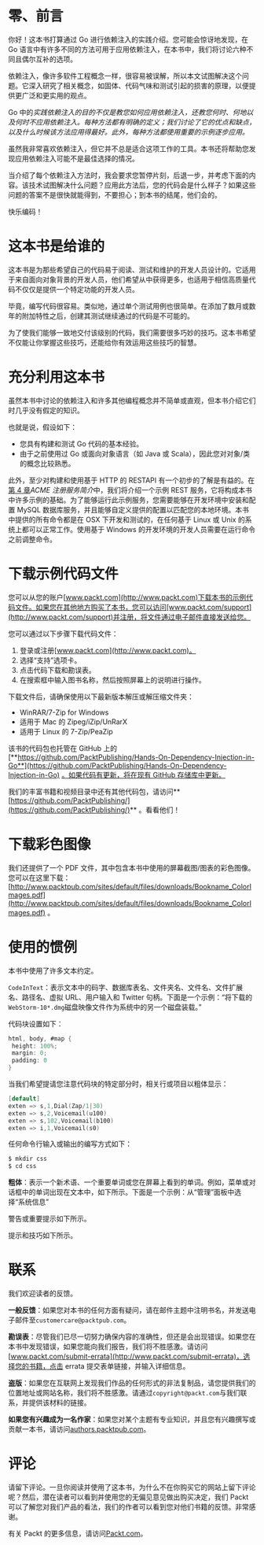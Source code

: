 # 零、前言

你好！这本书打算通过 Go 进行依赖注入的实践介绍。您可能会惊讶地发现，在 Go 语言中有许多不同的方法可用于应用依赖注入，在本书中，我们将讨论六种不同且偶尔互补的选项。

依赖注入，像许多软件工程概念一样，很容易被误解，所以本文试图解决这个问题。它深入研究了相关概念，如固体、代码气味和测试引起的损害的原理，以便提供更广泛和更实用的观点。

Go 中的*实践依赖注入的目的不仅是教您如何应用依赖注入，还教您何时、何地以及何时不应用依赖注入。每种方法都有明确的定义；我们讨论了它的优点和缺点，以及什么时候该方法应用得最好。此外，每种方法都使用重要的示例逐步应用。*

虽然我非常喜欢依赖注入，但它并不总是适合这项工作的工具。本书还将帮助您发现应用依赖注入可能不是最佳选择的情况。

当介绍了每个依赖注入方法时，我会要求您暂停片刻，后退一步，并考虑下面的内容。该技术试图解决什么问题？应用此方法后，您的代码会是什么样子？如果这些问题的答案不是很快就能得到，不要担心；到本书的结尾，他们会的。

快乐编码！

# 这本书是给谁的

这本书是为那些希望自己的代码易于阅读、测试和维护的开发人员设计的。它适用于来自面向对象背景的开发人员，他们希望从中获得更多，也适用于相信高质量代码不仅仅是提供一个特定功能的开发人员。

毕竟，编写代码很容易。类似地，通过单个测试用例也很简单。在添加了数月或数年的附加特性之后，创建其测试继续通过的代码是不可能的。

为了使我们能够一致地交付该级别的代码，我们需要很多巧妙的技巧。这本书希望不仅能让你掌握这些技巧，还能给你有效运用这些技巧的智慧。

# 充分利用这本书

虽然本书中讨论的依赖注入和许多其他编程概念并不简单或直观，但本书介绍它们时几乎没有假定的知识。

也就是说，假设如下：

*   您具有构建和测试 Go 代码的基本经验。
*   由于之前使用过 Go 或面向对象语言（如 Java 或 Scala），因此您对对象/类的概念比较熟悉。

此外，至少对构建和使用基于 HTTP 的 RESTAPI 有一个初步的了解是有益的。在[第 4 章](04.html)*ACME 注册服务简介*中，我们将介绍一个示例 REST 服务，它将构成本书中许多示例的基础。为了能够运行此示例服务，您需要能够在开发环境中安装和配置 MySQL 数据库服务，并且能够自定义提供的配置以匹配您的本地环境。本书中提供的所有命令都是在 OSX 下开发和测试的，在任何基于 Linux 或 Unix 的系统上都可以正常工作。使用基于 Windows 的开发环境的开发人员需要在运行命令之前调整命令。

# 下载示例代码文件

您可以从您的账户[www.packt.com](http://www.packt.com)下载本书的示例代码文件。如果您在其他地方购买了本书，您可以访问[www.packt.com/support](http://www.packt.com/support)并注册，将文件通过电子邮件直接发送给您。

您可以通过以下步骤下载代码文件：

1.  登录或注册[www.packt.com](http://www.packt.com)。
2.  选择“支持”选项卡。
3.  点击代码下载和勘误表。
4.  在搜索框中输入图书名称，然后按照屏幕上的说明进行操作。

下载文件后，请确保使用以下最新版本解压或解压缩文件夹：

*   WinRAR/7-Zip for Windows
*   适用于 Mac 的 Zipeg/iZip/UnRarX
*   适用于 Linux 的 7-Zip/PeaZip

该书的代码包也托管在 GitHub 上的[**https://github.com/PacktPublishing/Hands-On-Dependency-Injection-in-Go**](https://github.com/PacktPublishing/Hands-On-Dependency-Injection-in-Go) [。如果代码有更新，将在现有 GitHub 存储库中更新。](https://github.com/PacktPublishing/Hands-On-Dependency-Injection-in-Go)

我们的丰富书籍和视频目录中还有其他代码包，请访问**[https://github.com/PacktPublishing/](https://github.com/PacktPublishing/)** 。看看他们！

# 下载彩色图像

我们还提供了一个 PDF 文件，其中包含本书中使用的屏幕截图/图表的彩色图像。您可以在这里下载：[http://www.packtpub.com/sites/default/files/downloads/Bookname_ColorImages.pdf](http://www.packtpub.com/sites/default/files/downloads/Bookname_ColorImages.pdf) 。

# 使用的惯例

本书中使用了许多文本约定。

`CodeInText`：表示文本中的码字、数据库表名、文件夹名、文件名、文件扩展名、路径名、虚拟 URL、用户输入和 Twitter 句柄。下面是一个示例：“将下载的`WebStorm-10*.dmg`磁盘映像文件作为系统中的另一个磁盘装载。”

代码块设置如下：

```go
html, body, #map {
 height: 100%; 
 margin: 0;
 padding: 0
}
```

当我们希望提请您注意代码块的特定部分时，相关行或项目以粗体显示：

```go
[default]
exten => s,1,Dial(Zap/1|30)
exten => s,2,Voicemail(u100)
exten => s,102,Voicemail(b100)
exten => i,1,Voicemail(s0)
```

任何命令行输入或输出的编写方式如下：

```go
$ mkdir css
$ cd css
```

**粗体**：表示一个新术语、一个重要单词或您在屏幕上看到的单词。例如，菜单或对话框中的单词出现在文本中，如下所示。下面是一个示例：从“管理”面板中选择“系统信息”

警告或重要提示如下所示。

提示和技巧如下所示。

# 联系

我们欢迎读者的反馈。

**一般反馈**：如果您对本书的任何方面有疑问，请在邮件主题中注明书名，并发送电子邮件至`customercare@packtpub.com`。

**勘误表**：尽管我们已尽一切努力确保内容的准确性，但还是会出现错误。如果您在本书中发现错误，如果您能向我们报告，我们将不胜感激。请访问[www.packt.com/submit-errata](http://www.packt.com/submit-errata)，选择您的书籍，点击 errata 提交表单链接，并输入详细信息。

**盗版**：如果您在互联网上发现我们作品的任何形式的非法复制品，请您提供我们的位置地址或网站名称，我们将不胜感激。请通过`copyright@packt.com`与我们联系，并提供该材料的链接。

**如果您有兴趣成为一名作家**：如果您对某个主题有专业知识，并且您有兴趣撰写或贡献一本书，请访问[authors.packtpub.com](http://authors.packtpub.com/)。

# 评论

请留下评论。一旦你阅读并使用了这本书，为什么不在你购买它的网站上留下评论呢？然后，潜在读者可以看到并使用您的无偏见意见做出购买决定，我们 Packt 可以了解您对我们产品的看法，我们的作者可以看到您对他们书籍的反馈。非常感谢。

有关 Packt 的更多信息，请访问[Packt.com](http://www.packt.com/)。